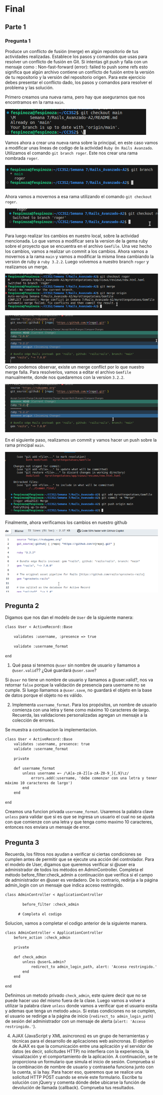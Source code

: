 # Final
## Parte 1
### Pregunta 1
Produce un conflicto de fusión (merge) en algún repositorio de tus actividades realizadas. Establece los pasos y comandos que usas para resolver un conflicto de fusión en Git. Si intentas git push y falla con un mensaje como : Non-fast-forward (error): failed to push some refs esto significa que algún archivo contiene un conflicto de fusión entre la versión de tu repositorio y la versión del repositorio origen. Para este ejercicio debes presentar el conflicto dado, los pasos y comandos para resolver el problema y las solución. 

Primero creamos una nueva rama, pero hay que asegurarnos que nos encontramos en la rama `main`.

![](img/f1.png)

Vamos ahora a crear una nueva rama sobre la principal, en este caso vamos a modificar unas lineas de codigo de la actividad `Ruby On Rails Avanzado`. Utilizamos el comando `git branch roger`. Este nos crear una rama nombrada `roger`.

![](img/f2.png)

Ahora vamos a movernos a esa rama utilizando el comando `git checkout roger`.

![](img/f3.png)

 Para luego realizar los cambios en nuestro local, sobre la actividad mencionada. Lo que vamos a modificar sera la version de la gema ruby sobre el proyecto que se encuentra en el archivo `Gemfile`.
 Una vez hecho los cambios, vamos a realizar un commit a los cambios. Ahora vamos a movernos a la rama `main` y vamos a modificar la misma linea cambiando la version de ruby a `ruby 3.2.2`. Luego volvemos a nuestro branch `roger` y realizamos un merge.

 ![](img/f6.png)

 ![](img/f7.png)
Como podemos observar, existe un merge conflict por lo que nuestro merge falla. Para resolverlos, vamos a editar el archivo `Gemfile` manualmente, donde nos quedaremos con la version `3.2.2`.
 
 ![](img/f8.png)

 En el siguiente paso, realizamos un commit y vamos hacer un push sobre la rama principal `main`.

  ![](img/f10.png)

Finalmente, ahora verificamos los cambios en nuestro github

  ![](img/f11.png)


## Pregunta 2
Digamos que nos dan el modelo de `User` de la siguiente manera:  

```
class User < ActiveRecord::Base 

    validates :username, :presence => true 

    validate :username_format 

end 
```
1. Qué pasa si tenemos `@user` sin nombre de usuario y llamamos a `@user.valid`?? ¿Qué guardará `@user.save`?

Si `@user` no tiene un nombre de usuario y llamamos a @user.valid?, nos va retornar `false` porque la validación de presencia para username no se cumple. Si luego llamamos a `@user.save`, no guardará el objeto en la base de datos porque el objeto no es válido.

2. Implementa `username_format`. Para los propósitos, un nombre de usuario comienza con una letra y tiene como máximo 10 caracteres de largo. Recuerda, las validaciones personalizadas agregan un mensaje a la colección de errores. 

Se muestra a continuacion la implementacion.
```
class User < ActiveRecord::Base
    validates :username, presence: true
    validate :username_format

    private

    def username_format
        unless username =~ /\A[a-zA-Z][a-zA-Z0-9_]{,9}\z/
            errors.add(:username, 'debe comenzar con una letra y tener máximo 10 caracteres de largo')
        end
    end

end
```
Creamos una funcion privada `username_format`. Usaremos la palabra clave `unless` para validar que si es que se ingresa un usuario el cual no se ajusta con que comienze con una letra y que tenga como maximo 10 caracteres, entonces nos enviara un mensaje de error.

## Pregunta 3
Recuerda, los filtros nos ayudan a verificar si ciertas condiciones se cumplen antes de permitir que se ejecute una acción del controlador. Para el modelo de User, digamos que queremos verificar si @user era administrador de todos los métodos en AdminController. Completa el método before_filter:check_admin a continuación que verifica si el campo de administrador en @user es verdadero. De lo contrario, redirija a la página admin_login con un mensaje que indica acceso restringido. 

```
class AdminController < ApplicationController 

  	    before_filter :check_admin 

      # Completa el codigo 
```

Solucion, vamos a completar el codigo anterior de la siguiente manera.
```
class AdminController < ApplicationController
    before_action :check_admin

    private

    def check_admin
        unless @user&.admin?
            redirect_to admin_login_path, alert: 'Acceso restringido.'
        end
    end

end
```

Definimos un metodo privado `check_admin`, este quiere decir que no se puede hacer uso del mismo fuera de la clase. Luego vamos a volver a utilizar la palabra clave `unless` donde vamos a verificar que el usuario exsita y ademas que tenga un metodo `admin`. Si estas condiciones no se cumplen, el usuario se redirige a la página de inicio (`redirect_to admin_login_path`) de sesión del administrador con un mensaje de alerta (`alert: 'Acceso restringido.'`).

4.  AJAX (JavaScript y XML asíncronos) es un grupo de herramientas y técnicas para el desarrollo de aplicaciones web asíncronas. El objetivo de AJAX es que la comunicación entre una aplicación y el servidor de datos (es decir, solicitudes HTTP) no interfiera con la experiencia, la visualización y el comportamiento de la aplicación. A continuación, se te proporciona un formulario que simula el inicio de sesión. Comprueba si la combinación de nombre de usuario y contraseña funciona junto con la cuenta, si la hay. Para hacer eso, queremos que se realice una solicitud HTTP POST cuando se envíe este formulario. Escribe tu solución con jQuery y comenta dónde debe ubicarse la función de devolución de llamada (callback). Comprueba tus resultados. 